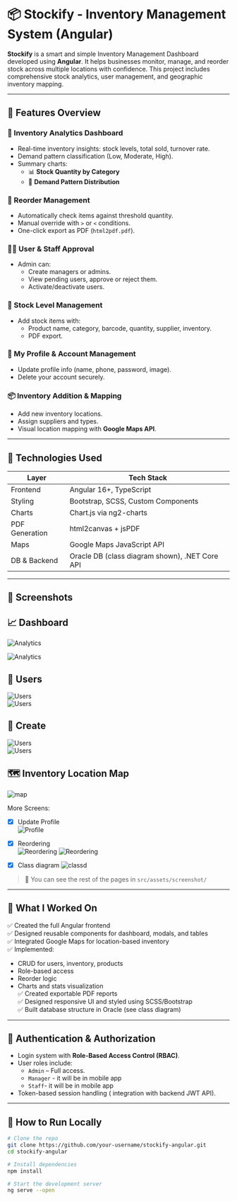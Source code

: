 # 📦 Stockify - Inventory Management System (Angular)

**Stockify** is a smart and simple Inventory Management Dashboard developed using **Angular**. It helps businesses monitor, manage, and reorder stock across multiple locations with confidence. This project includes comprehensive stock analytics, user management, and geographic inventory mapping.

---

## 🌟 Features Overview

### 🧾 Inventory Analytics Dashboard
- Real-time inventory insights: stock levels, total sold, turnover rate.
- Demand pattern classification (Low, Moderate, High).
- Summary charts:
  - 📊 **Stock Quantity by Category**
  - 🥧 **Demand Pattern Distribution**

### 🔁 Reorder Management
- Automatically check items against threshold quantity.
- Manual override with `>` or `<` conditions.
- One-click export as PDF (`html2pdf.pdf`).

### 🧑‍💼 User & Staff Approval
- Admin can:
  - Create managers or admins.
  - View pending users, approve or reject them.
  - Activate/deactivate users.

### 🛒 Stock Level Management
- Add stock items with:
  - Product name, category, barcode, quantity, supplier, inventory.
  - PDF export.

### 🧍 My Profile & Account Management
- Update profile info (name, phone, password, image).
- Delete your account securely.

### 📦 Inventory Addition & Mapping
- Add new inventory locations.
- Assign suppliers and types.
- Visual location mapping with **Google Maps API**.

---

## 🔧 Technologies Used

| Layer           | Tech Stack                         |
|----------------|-------------------------------------|
| Frontend       | Angular 16+, TypeScript             |
| Styling        | Bootstrap, SCSS, Custom Components  |
| Charts         | Chart.js via ng2-charts             |
| PDF Generation | html2canvas + jsPDF                 |
| Maps           | Google Maps JavaScript API          |
| DB & Backend   | Oracle DB (class diagram shown), .NET Core API|

---

## 📸 Screenshots

## 📈 Dashboard
 ![Analytics](src/assets/screenshot/dashboard1.png) 
 
 ![Analytics](src/assets/screenshot/dashboard2.png)

 ## 👤 Users
 
 ![Users](src/assets/screenshot/users.png)  
 ![Users](src/assets/screenshot/pendengstaff.png)  
 

 ## 🏢 Create 
  ![Users](src/assets/screenshot/CreateManager.png)  
  ![Users](src/assets/screenshot/Createproduct.png)  
  
 ## 🗺️ Inventory Location Map
 ![map](src/assets/screenshot/map.png)  

More Screens:
- [x] Update Profile  
  ![Profile](src/assets/screenshot/update.png)
- [x] Reordering  
  ![Reordering](src/assets/screenshot/Reorderinginfo.png)
  ![Reordering](src/assets/screenshot/documentexport.png)

- [x] Class diagram 
  ![classd](src/assets/screenshot/classd.png)

> 📂 You can see the rest of the pages in  `src/assets/screenshot/` 

---

## 🧠 What I Worked On

✅ Created the full Angular frontend  
✅ Designed reusable components for dashboard, modals, and tables  
✅ Integrated Google Maps for location-based inventory  
✅ Implemented:
- CRUD for users, inventory, products
- Role-based access
- Reorder logic
- Charts and stats visualization  
✅ Created exportable PDF reports  
✅ Designed responsive UI and styled using SCSS/Bootstrap  
✅ Built database structure in Oracle (see class diagram)

---
## 🔐 Authentication & Authorization

- Login system with **Role-Based Access Control (RBAC)**.
- User roles include:
  - `Admin` – Full access.
  - `Manager` - it will be in mobile app
  - `Staff`- it will be in mobile app
- Token-based session handling ( integration with backend JWT API).

---
## 🚀 How to Run Locally

```bash
# Clone the repo
git clone https://github.com/your-username/stockify-angular.git
cd stockify-angular

# Install dependencies
npm install

# Start the development server
ng serve --open
